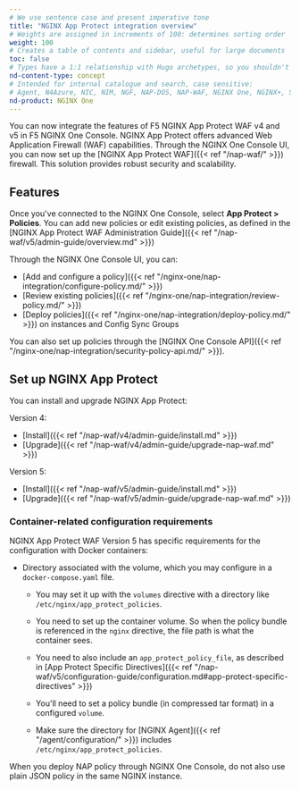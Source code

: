 ```yaml
---
# We use sentence case and present imperative tone
title: "NGINX App Protect integration overview"
# Weights are assigned in increments of 100: determines sorting order
weight: 100
# Creates a table of contents and sidebar, useful for large documents
toc: false
# Types have a 1:1 relationship with Hugo archetypes, so you shouldn't need to change this
nd-content-type: concept
# Intended for internal catalogue and search, case sensitive:
# Agent, N4Azure, NIC, NIM, NGF, NAP-DOS, NAP-WAF, NGINX One, NGINX+, Solutions, Unit
nd-product: NGINX One
---
```


You can now integrate the features of F5 NGINX App Protect WAF v4 and v5 in F5 NGINX One Console. NGINX App Protect offers advanced Web Application Firewall (WAF) capabilities.
Through the NGINX One Console UI, you can now set up the [NGINX App Protect WAF]({{< ref "/nap-waf/" >}}) firewall. This solution provides robust security and scalability.

## Features

Once you've connected to the NGINX One Console, select **App Protect > Policies**. You can add new policies or edit existing policies, as defined in the [NGINX App Protect WAF Administration Guide]({{< ref "/nap-waf/v5/admin-guide/overview.md" >}})

Through the NGINX One Console UI, you can:

- [Add and configure a policy]({{< ref "/nginx-one/nap-integration/configure-policy.md/" >}})
- [Review existing policies]({{< ref "/nginx-one/nap-integration/review-policy.md/" >}})
- [Deploy policies]({{< ref "/nginx-one/nap-integration/deploy-policy.md/" >}}) on instances and Config Sync Groups

You can also set up policies through the [NGINX One Console API]({{< ref "/nginx-one/nap-integration/security-policy-api.md/" >}}).

## Set up NGINX App Protect

You can install and upgrade NGINX App Protect:

Version 4:

- [Install]({{< ref "/nap-waf/v4/admin-guide/install.md" >}})
- [Upgrade]({{< ref "/nap-waf/v4/admin-guide/upgrade-nap-waf.md" >}})

Version 5:

- [Install]({{< ref "/nap-waf/v5/admin-guide/install.md" >}})
- [Upgrade]({{< ref "/nap-waf/v5/admin-guide/upgrade-nap-waf.md" >}})

### Container-related configuration requirements

NGINX App Protect WAF Version 5 has specific requirements for the configuration with Docker containers:

- Directory associated with the volume, which you may configure in a `docker-compose.yaml` file.
  - You may set it up with the `volumes` directive with a directory like `/etc/nginx/app_protect_policies`.
  - You need to set up the container volume. So when the policy bundle is referenced in the `nginx` directive, the file path is what the container sees.
  - You need to also include an `app_protect_policy_file`, as described in [App Protect Specific Directives]({{< ref "/nap-waf/v5/configuration-guide/configuration.md#app-protect-specific-directives" >}})

  - You'll need to set a policy bundle (in compressed tar format) in a configured `volume`.
  - Make sure the directory for [NGINX Agent]({{< ref "/agent/configuration/" >}}) includes `/etc/nginx/app_protect_policies`.

When  you deploy NAP policy through NGINX One Console, do not also use plain JSON policy in the same NGINX instance.
